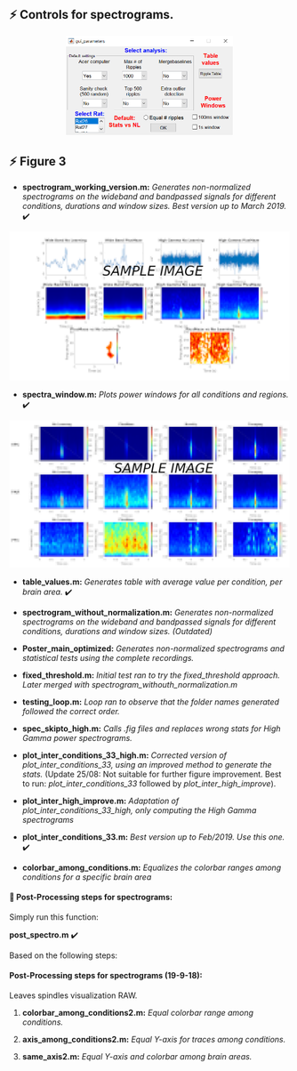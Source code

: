
## :zap: Controls for spectrograms.
<p align="center">
<img src="gui_parameters.PNG" width="300">
</p>

<!---
1. **sanity=1:**
*This control test consists on selecting the same n random number of ripples among conditions. Since Plusmaze generates less ripples, this condition defines the value of n.*
2. **quinientos=1:**
*Similar to control above but this one makes sure to take the top 500 ripples instead of their random version. Could be more vulnerable to outliers.*
3. **outlie=1:**
*The use of this control activates a more agressive detection of outliers.*
--->

## :zap: Figure 3
* **spectrogram_working_version.m:**
*Generates non-normalized spectrograms on the wideband and bandpassed signals for different conditions, durations and window sizes. Best version up to March 2019.* :heavy_check_mark:
<p align="center">
<img src="example_figure_spectrogram.png" width="600">
</p>

* **spectra_window.m:**
*Plots power windows for all conditions and regions.* :heavy_check_mark:
<p align="center">
<img src="spectral_table.PNG" width="600">
</p>

* **table_values.m:**
*Generates table with average value per condition, per brain area.* :heavy_check_mark:
<!---
<p align="center">
<img src="table.png" width="600">
</p>
--->

* **spectrogram_without_normalization.m:**
*Generates non-normalized spectrograms on the wideband and bandpassed signals for different conditions, durations and window sizes. (Outdated)*

* **Poster_main_optimized:**
*Generates non-normalized spectrograms and statistical tests using the complete recordings.*

* **fixed_threshold.m:**
*Initial test ran to try the fixed_threshold approach. Later merged with spectrogram_withouth_normalization.m*

* **testing_loop.m:**
*Loop ran to observe that the folder names generated followed the correct order.*

* **spec_skipto_high.m:**
*Calls .fig files and replaces wrong stats for High Gamma power spectrograms.*
* **plot_inter_conditions_33_high.m:**
*Corrected version of plot_inter_conditions_33, using an improved method to generate the stats.* (Update 25/08: Not suitable for further figure improvement. Best to run: *plot_inter_conditions_33* followed by *plot_inter_high_improve*).
* **plot_inter_high_improve.m:**
*Adaptation of plot_inter_conditions_33_high, only computing the High Gamma spectrograms*
* **plot_inter_conditions_33.m:**
*Best version up to Feb/2019. Use this one.* :heavy_check_mark:
* **colorbar_among_conditions.m:**
*Equalizes the colorbar ranges among conditions for a specific brain area*

####  :link: Post-Processing steps for spectrograms: 
Simply run this function:

**post_spectro.m** :heavy_check_mark:


Based on the following steps:
####  Post-Processing steps for spectrograms (19-9-18):
Leaves spindles visualization RAW.

1. **colorbar_among_conditions2.m:**
*Equal colorbar range among conditions.*

2. **axis_among_conditions2.m:**
*Equal Y-axis for traces among conditions.*

3. **same_axis2.m:**
*Equal Y-axis and colorbar among brain areas.*
